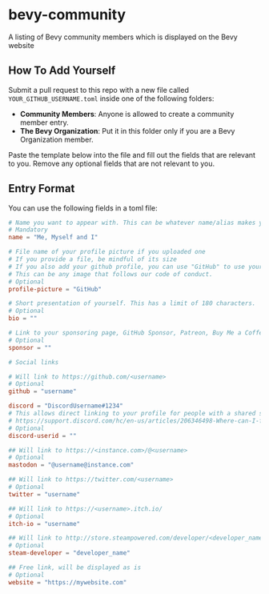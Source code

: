 # bevy-community
A listing of Bevy community members which is displayed on the Bevy website

## How To Add Yourself

Submit a pull request to this repo with a new file called `YOUR_GITHUB_USERNAME.toml` inside one of the following folders:
* **Community Members**: Anyone is allowed to create a community member entry.
* **The Bevy Organization**: Put it in this folder only if you are a Bevy Organization member.

Paste the template below into the file and fill out the fields that are relevant to you. Remove any optional fields that are not relevant to you.

## Entry Format

You can use the following fields in a toml file:

```toml
# Name you want to appear with. This can be whatever name/alias makes you most comfortable.
# Mandatory
name = "Me, Myself and I"

# File name of your profile picture if you uploaded one
# If you provide a file, be mindful of its size
# If you also add your github profile, you can use "GitHub" to use your GitHub profile picture
# This can be any image that follows our code of conduct.
# Optional
profile-picture = "GitHub"

# Short presentation of yourself. This has a limit of 180 characters.
# Optional
bio = ""

# Link to your sponsoring page, GitHub Sponsor, Patreon, Buy Me a Coffee, ...
# Optional
sponsor = ""

# Social links

# Will link to https://github.com/<username>
# Optional
github = "username"

discord = "DiscordUsername#1234"
# This allows direct linking to your profile for people with a shared server
# https://support.discord.com/hc/en-us/articles/206346498-Where-can-I-find-my-User-Server-Message-ID-
# Optional
discord-userid = ""

## Will link to https://<instance.com>/@<username>
# Optional
mastodon = "@username@instance.com"

## Will link to https://twitter.com/<username>
# Optional
twitter = "username"

## Will link to https://<username>.itch.io/
# Optional
itch-io = "username"

## Will link to http://store.steampowered.com/developer/<developer_name>
# Optional
steam-developer = "developer_name"

## Free link, will be displayed as is
# Optional
website = "https://mywebsite.com"
```
